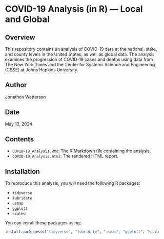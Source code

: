 # COVID-19 Analysis (in R) — Local and Global

## Overview
This repository contains an analysis of COVID-19 data at the national, state, and county levels in the United States, as well as global data. The analysis examines the progression of COVID-19 cases and deaths using data from The New York Times and the Center for Systems Science and Engineering (CSSE) at Johns Hopkins University.

## Author
Jonathon Watterson

## Date
May 13, 2024

## Contents
- `COVID-19_Analysis.Rmd`: The R Markdown file containing the analysis.
- `COVID-19_Analysis.html`: The rendered HTML report.

## Installation
To reproduce this analysis, you will need the following R packages:
- `tidyverse`
- `lubridate`
- `usmap`
- `ggplot2`
- `scales`

You can install these packages using:
```r
install.packages(c("tidyverse", "lubridate", "usmap", "ggplot2", "scales"))
